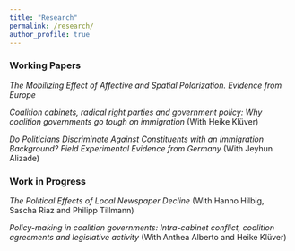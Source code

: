 ```yaml
---
title: "Research"
permalink: /research/
author_profile: true
---
```


### Working Papers

*The Mobilizing Effect of Affective and Spatial Polarization. Evidence from Europe*

*Coalition cabinets, radical right parties and government policy: Why coalition governments go tough on immigration* (With Heike Klüver)

*Do Politicians Discriminate Against Constituents with an Immigration Background? Field Experimental Evidence from Germany* (With Jeyhun Alizade)

### Work in Progress

*The Political Effects of Local Newspaper Decline* (With Hanno Hilbig, Sascha Riaz and Philipp Tillmann)

*Policy-making in coalition governments: Intra-cabinet conflict, coalition agreements and legislative activity* (With Anthea Alberto and Heike Klüver)